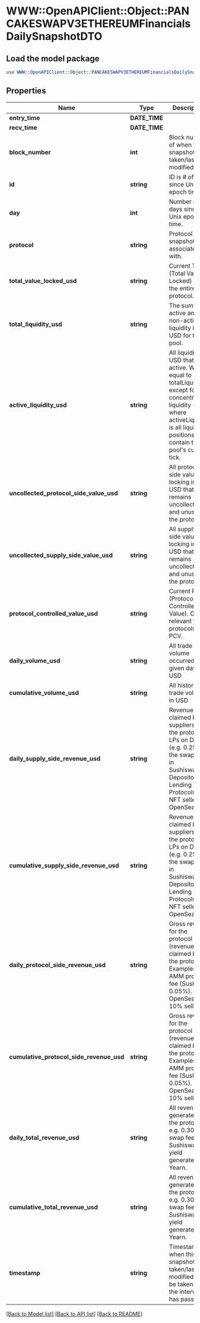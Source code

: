 # WWW::OpenAPIClient::Object::PANCAKESWAPV3ETHEREUMFinancialsDailySnapshotDTO

## Load the model package
```perl
use WWW::OpenAPIClient::Object::PANCAKESWAPV3ETHEREUMFinancialsDailySnapshotDTO;
```

## Properties
Name | Type | Description | Notes
------------ | ------------- | ------------- | -------------
**entry_time** | **DATE_TIME** |  | [optional] 
**recv_time** | **DATE_TIME** |  | [optional] 
**block_number** | **int** | Block number of when this snapshot was taken/last modified.) | [optional] 
**id** | **string** | ID is # of days since Unix epoch time. | [optional] 
**day** | **int** | Number of days since Unix epoch time. | [optional] 
**protocol** | **string** | Protocol this snapshot is associated with. | [optional] 
**total_value_locked_usd** | **string** | Current TVL (Total Value Locked) of the entire protocol. | [optional] 
**total_liquidity_usd** | **string** | The sum of all active and non-active liquidity in USD for this pool. | [optional] 
**active_liquidity_usd** | **string** | All liquidity in USD that is active. Will be equal to totalLiquidity except for in concentrated liquidity - where activeLiquidity is all liquidity positions that contain the pool&#39;s current tick. | [optional] 
**uncollected_protocol_side_value_usd** | **string** | All protocol-side value locking in USD that remains uncollected and unused in the protocol. | [optional] 
**uncollected_supply_side_value_usd** | **string** | All supply-side value locking in USD that remains uncollected and unused in the protocol. | [optional] 
**protocol_controlled_value_usd** | **string** | Current PCV (Protocol Controlled Value). Only relevant for protocols with PCV. | [optional] 
**daily_volume_usd** | **string** | All trade volume occurred in a given day, in USD | [optional] 
**cumulative_volume_usd** | **string** | All historical trade volume in USD | [optional] 
**daily_supply_side_revenue_usd** | **string** | Revenue claimed by suppliers to the protocol. LPs on DEXs (e.g. 0.25% of the swap fee in Sushiswap). Depositors on Lending Protocols. NFT sellers on OpenSea. | [optional] 
**cumulative_supply_side_revenue_usd** | **string** | Revenue claimed by suppliers to the protocol. LPs on DEXs (e.g. 0.25% of the swap fee in Sushiswap). Depositors on Lending Protocols. NFT sellers on OpenSea. | [optional] 
**daily_protocol_side_revenue_usd** | **string** | Gross revenue for the protocol (revenue claimed by the protocol). Examples: AMM protocol fee (Sushi’s 0.05%). OpenSea 10% sell fee. | [optional] 
**cumulative_protocol_side_revenue_usd** | **string** | Gross revenue for the protocol (revenue claimed by the protocol). Examples: AMM protocol fee (Sushi’s 0.05%). OpenSea 10% sell fee. | [optional] 
**daily_total_revenue_usd** | **string** | All revenue generated by the protocol. e.g. 0.30% of swap fee in Sushiswap, all yield generated by Yearn. | [optional] 
**cumulative_total_revenue_usd** | **string** | All revenue generated by the protocol. e.g. 0.30% of swap fee in Sushiswap, all yield generated by Yearn. | [optional] 
**timestamp** | **string** | Timestamp of when this snapshot was taken/last modified (May be taken after the interval has passed). | [optional] 

[[Back to Model list]](../README.md#documentation-for-models) [[Back to API list]](../README.md#documentation-for-api-endpoints) [[Back to README]](../README.md)


